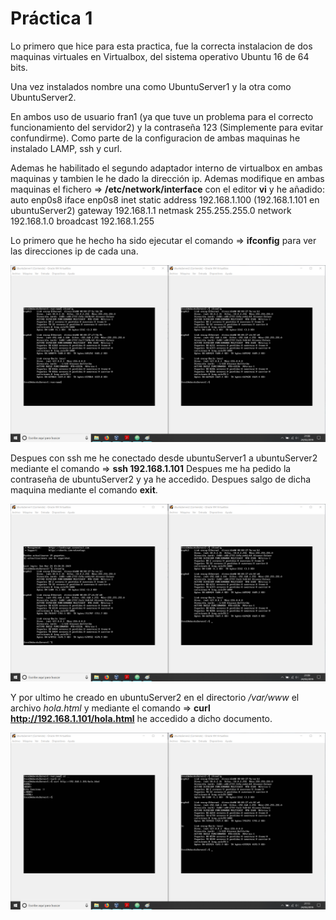# Práctica 1

Lo primero que hice para esta practica, fue la correcta instalacion de dos maquinas virtuales en Virtualbox, del sistema operativo Ubuntu 16 de 64 bits.

Una vez instalados nombre una como UbuntuServer1 y la otra como UbuntuServer2.

En ambos uso de usuario fran1 (ya que tuve un problema para el correcto funcionamiento del servidor2) y la contraseña 123 (Simplemente para evitar confundirme). Como parte de la configuracion de ambas maquinas he instalado LAMP, ssh y curl.

Ademas he habilitado el segundo adaptador interno de virtualbox en ambas maquinas y tambien le he dado la dirección ip. Ademas modifique en ambas maquinas el fichero => **/etc/network/interface** con el editor **vi** y he añadido: auto enp0s8 iface enp0s8 inet static address 192.168.1.100 (192.168.1.101 en ubuntuServer2) gateway 192.168.1.1 netmask 255.255.255.0 network 192.168.1.0 broadcast 192.168.1.255

Lo primero que he hecho ha sido ejecutar el comando => **ifconfig** para ver las direcciones ip de cada una.

![img](https://github.com/FranJPerez/SWAP/blob/master/imagenes/ifconfig.png)

Despues con ssh me he conectado desde ubuntuServer1 a ubuntuServer2 mediante el comando => **ssh 192.168.1.101** Despues me ha pedido la contraseña de ubuntuServer2 y ya he accedido. Despues salgo de dicha maquina mediante el comando **exit**.

![img](https://github.com/FranJPerez/SWAP/blob/master/imagenes/ssh.png)

Y por ultimo he creado en ubuntuServer2 en el directorio _/var/www_ el archivo _hola.html_ y mediante el comando => **curl <http://192.168.1.101/hola.html>** he accedido a dicho documento.

![img](https://github.com/FranJPerez/SWAP/blob/master/imagenes/curl.png)
